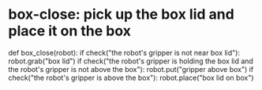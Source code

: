 # box-close: pick up the box lid and place it on the box
def box_close(robot):
    if check("the robot's gripper is not near box lid"):
        robot.grab("box lid")
    if check("the robot's gripper is holding the box lid and the robot's gripper is not above the box"):
        robot.put("gripper above box")
    if check("the robot's gripper is above the box"):
        robot.place("box lid on box")